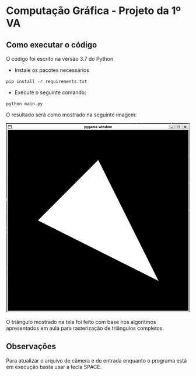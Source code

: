 # Computação Gráfica - Projeto da 1º VA

## Como executar o código
O código foi escrito na versão 3.7 do Python

- Instale os pacotes necessários
```
pip install -r requirements.txt
```

- Execute o seguinte comando:
```
python main.py
```

O resultado será como mostrado na seguinte imagem:

![Triângulo sendo mostrado na tela](/assets/example.png)

O triângulo mostrado na tela foi feito com base nos algoritmos apresentados em aula para rasterização de triângulos completos.

## Observações
Para atualizar o arquivo de câmera e de entrada enquanto o programa está em execução basta usar a tecla SPACE.